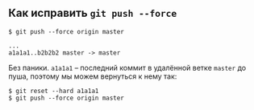 ## Как исправить `git push --force`

```
$ git push --force origin master

...
a1a1a1..b2b2b2 master -> master
```

Без паники. `a1a1a1` – последний коммит в удалённой ветке `master` до пуша, поэтому мы можем вернуться к нему так:

```
$ git reset --hard a1a1a1
$ git push --force origin master
```
